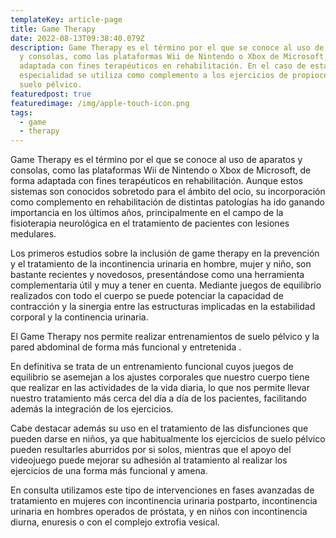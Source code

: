 ```yaml
---
templateKey: article-page
title: Game Therapy
date: 2022-08-13T09:38:40.079Z
description: Game Therapy es el término por el que se conoce al uso de aparatos
  y consolas, como las plataformas Wii de Nintendo o Xbox de Microsoft, de forma
  adaptada con fines terapéuticos en rehabilitación. En el caso de esta
  especialidad se utiliza como complemento a los ejercicios de propiocepción de
  suelo pélvico.
featuredpost: true
featuredimage: /img/apple-touch-icon.png
tags:
  - game
  - therapy
---
```

Game Therapy es el término por el que se conoce al uso de aparatos y consolas, como las plataformas Wii de Nintendo o Xbox de Microsoft, de forma adaptada con fines terapéuticos en rehabilitación. Aunque estos sistemas son conocidos sobretodo para el ámbito del ocio, su incorporación como complemento en rehabilitación de distintas patologías ha ido ganando importancia en los últimos años, principalmente en el campo de la fisioterapia neurológica en el tratamiento de pacientes con lesiones medulares.

Los primeros estudios sobre la inclusión de game therapy en la prevención y el tratamiento de la incontinencia urinaria en hombre, mujer y niño, son bastante recientes y novedosos, presentándose como una herramienta complementaria útil y muy a tener en cuenta. Mediante juegos de equilibrio realizados con todo el cuerpo se puede potenciar la capacidad de contracción y la sinergia entre las estructuras implicadas en la estabilidad corporal y la continencia urinaria. 

El Game Therapy nos permite realizar entrenamientos de suelo pélvico y la pared abdominal de forma más funcional y entretenida .

En definitiva se trata de un entrenamiento funcional cuyos juegos de equilibrio se asemejan a los ajustes corporales que nuestro cuerpo tiene que realizar en las actividades de la vida diaria, lo que nos permite llevar nuestro tratamiento más cerca del día a día de los pacientes, facilitando además la integración de los ejercicios. 

Cabe destacar además su uso en el tratamiento de las disfunciones que pueden darse en niños, ya que habitualmente los ejercicios de suelo pélvico pueden resultarles aburridos por si solos, mientras que el apoyo del videojuego puede mejorar su adhesión al tratamiento al realizar los ejercicios de una forma más funcional y amena.

En consulta utilizamos este tipo de intervenciones en fases avanzadas de tratamiento en mujeres con incontinencia urinaria postparto, incontinencia urinaria en hombres operados de próstata, y en niños con incontinencia diurna, enuresis o con el complejo extrofia vesical.